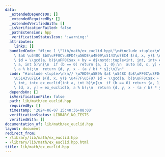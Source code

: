 ```yaml
---
data:
  _extendedDependsOn: []
  _extendedRequiredBy: []
  _extendedVerifiedWith: []
  _isVerificationFailed: false
  _pathExtension: hpp
  _verificationStatusIcon: ':warning:'
  attributes:
    links: []
  bundledCode: "#line 1 \"lib/math/ex_euclid.hpp\"\n#include <tuple>\n\n// \u7ED9\u5B9A\
    \ $a$ \u548C $b$\uFF0C\u8FD4\u56DE\u4E09\u5143\u7EC4 $(d, x, y)$ \u4F7F\u5F97\
    \ $d = \\gcd(a, b)$\uFF0C$ax + by = d$\nstd::tuple<int, int, int> ex_euclid(int\
    \ a, int b)\n{\n  if (b == 0) return {a, 1, 0};\n  auto [d, x, y] = ex_euclid(b,\
    \ a % b);\n  return {d, y, x - (a / b) * y};\n}\n"
  code: "#include <tuple>\n\n// \u7ED9\u5B9A $a$ \u548C $b$\uFF0C\u8FD4\u56DE\u4E09\
    \u5143\u7EC4 $(d, x, y)$ \u4F7F\u5F97 $d = \\gcd(a, b)$\uFF0C$ax + by = d$\nstd::tuple<int,\
    \ int, int> ex_euclid(int a, int b)\n{\n  if (b == 0) return {a, 1, 0};\n  auto\
    \ [d, x, y] = ex_euclid(b, a % b);\n  return {d, y, x - (a / b) * y};\n}\n"
  dependsOn: []
  isVerificationFile: false
  path: lib/math/ex_euclid.hpp
  requiredBy: []
  timestamp: '2024-06-07 15:40:36+08:00'
  verificationStatus: LIBRARY_NO_TESTS
  verifiedWith: []
documentation_of: lib/math/ex_euclid.hpp
layout: document
redirect_from:
- /library/lib/math/ex_euclid.hpp
- /library/lib/math/ex_euclid.hpp.html
title: lib/math/ex_euclid.hpp
---
```

